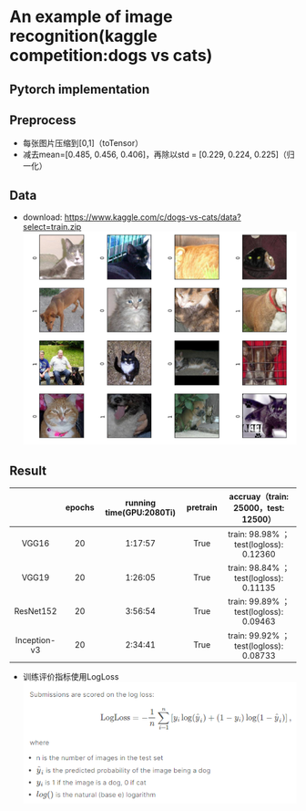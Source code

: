 # An example of image recognition(kaggle competition:dogs vs cats)

## Pytorch implementation

## Preprocess

* 每张图片压缩到[0,1]（toTensor）
* 减去mean=[0.485, 0.456, 0.406]，再除以std = [0.229, 0.224, 0.225]（归一化）

## Data

* download: https://www.kaggle.com/c/dogs-vs-cats/data?select=train.zip
![](./doc/222.png)

## Result

|              | epochs | running time(GPU:2080Ti) | pretrain |  accruay（train: 25000，test: 12500）   |
| :----------: | :----: | :----------------------: | :------: | :-------------------------------------: |
|    VGG16     |   20   |         1:17:57          |   True   | train: 98.98% ；test(logloss): 0.12360  |
|    VGG19     |   20   |         1:26:05          |   True   | train: 98.84% ；test(logloss): 0.11135  |
|  ResNet152   |   20   |         3:56:54          |   True   | train: 99.89% ；test(logloss): 0.09463  |
| Inception-v3 |   20   |         2:34:41          |   True   | train: 99.92% ；test(logloss): 0.08733  | （top:30%）

* 训练评价指标使用LogLoss
![](./doc/111.png)
